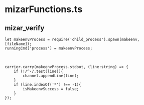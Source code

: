 # mizarFunctions.ts

## mizar_verify
```
let makeenvProcess = require('child_process').spawn(makeenv,[fileName]);
runningCmd['process'] = makeenvProcess;
```
<br>

```
carrier.carry(makeenvProcess.stdout, (line:string) => {
    if (!/^-/.test(line)){
        channel.appendLine(line);
    }
    if (line.indexOf('*') !== -1){
        isMakeenvSuccess = false;
    }
});
```
<br>



